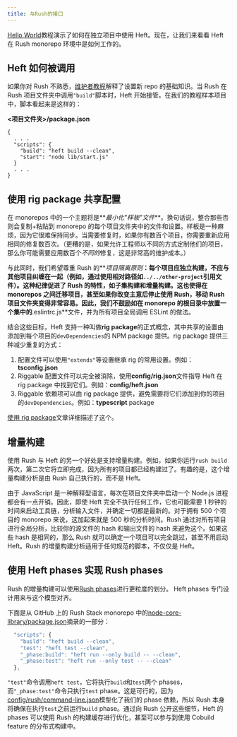 ```yaml
---
title: 与Rush的接口
---
```


[Hello World](../tutorials/hello_world.md)教程演示了如何在独立项目中使用 Heft。现在，让我们来看看 Heft 在 Rush monorepo 环境中是如何工作的。

## Heft 如何被调用

如果你对 Rush 不熟悉，[维护者教程](@rushjs/pages/maintainer/setup_new_repo/)解释了设置新 repo 的基础知识。当 Rush 在 Rush 项目文件夹中调用`"build"`脚本时，Heft 开始接管。在我们的教程样本项目中，脚本看起来是这样的：

**&lt;项目文件夹&gt;/package.json**

```
{
  . . .
  "scripts": {
    "build": "heft build --clean",
    "start": "node lib/start.js"
  }
  . . .
}
```

## 使用 rig package 共享配置

在 monorepos 中的一个主题将是**_最小化"样板"文件_**。换句话说，整合那些否则会复制+粘贴到 monorepo 的每个项目文件夹中的文件和设置。样板是一种麻烦，因为它很难保持同步。当需要修复时，如果你有数百个项目，你需要重新应用相同的修复数百次。（更糟的是，如果允许工程师以不同的方式定制他们的项目，那么你可能需要应用数百个*不同的*修复，这是非常高的维护成本。）

与此同时，我们希望尊重 Rush 的**_项目隔离原则_**：每个项目应独立构建，不应与其他项目纠缠在一起（例如，通过使用相对路径如`../../other-project`引用文件）。这种纪律促进了 Rush 的特性，如子集构建和增量构建。这也使得在 monorepos 之间迁移项目，甚至如果你改变主意后停止使用 Rush，移动 Rush 项目文件夹变得非常容易。因此，我们不鼓励如在 monorepo 的根目录中放置一个集中的**.eslintrc.js**文件，并为所有项目全局调用 ESLint 的做法。

结合这些目标，Heft 支持一种叫做**rig package**的正式概念，其中共享的设置由添加到每个项目的`devDependencies`的 NPM package 提供。rig package 提供三种减少重复的方式：

1. 配置文件可以使用`"extends"`等设置继承 rig 的常用设置。例如：**tsconfig.json**
2. Riggable 配置文件可以完全被消除，使用**config/rig.json**文件指导 Heft 在 rig package 中找到它们。例如：**config/heft.json**
3. Riggable 依赖项可以由 rig package 提供，避免需要将它们添加到你的项目的`devDependencies`。例如：**typescript** package

[使用 rig package](../intro/rig_packages.md)文章详细描述了这个。

## 增量构建

使用 Rush 与 Heft 的另一个好处是支持增量构建。例如，如果你运行`rush build`两次，第二次它将立即完成，因为所有的项目都已经构建过了。有趣的是，这个增量构建分析是由 Rush 自己执行的，而不是 Heft。

由于 JavaScript 是一种解释型语言，每次在项目文件夹中启动一个 Node.js 进程都会有一点开销。因此，即使 Heft 完全不执行任何工作，它也可能需要 1 秒钟的时间来启动工具链，分析输入文件，并确定一切都是最新的。对于拥有 500 个项目的 monorepo 来说，这加起来就是 500 秒的分析时间。Rush 通过对所有项目进行全局分析，比较你的源文件的 hash 和输出文件的 hash 来避免这个。如果这些 hash 是相同的，那么 Rush 就可以确定一个项目可以完全跳过，甚至不用启动 Heft。Rush 的增量构建分析适用于任何规范的脚本，不仅仅是 Heft。

## 使用 Heft phases 实现 Rush phases

Rush 的增量构建可以使用[Rush phases](https://rushjs.io/pages/maintainer/phased_builds/)进行更粒度的划分。
Heft phases 专门设计用来与这个模型对齐。

下面是从 GitHub 上的 Rush Stack monorepo 中的[node-core-library/package.json](https://github.com/microsoft/rushstack/blob/main/libraries/node-core-library/package.json)摘录的一部分：

```js
  "scripts": {
    "build": "heft build --clean",
    "test": "heft test --clean",
    "_phase:build": "heft run --only build -- --clean",
    "_phase:test": "heft run --only test -- --clean"
  },
```

`"test"`命令调用`heft test`，它将执行`build`和`test`两个 phases，而`"_phase:test"`命令只执行`test` phase。这是可行的，因为[config/rush/command-line.json](https://github.com/microsoft/rushstack/blob/main/common/config/rush/command-line.json)模型化了我们的 phase 依赖，所以 Rush 本身将确保在执行`test`之前运行`build` phase。通过向 Rush 公开这些细节，Heft 的 phases 可以使用 Rush 的构建缓存进行优化，甚至可以参与到使用 Cobuild feature 的分布式构建中。
